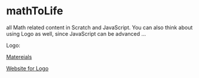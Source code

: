 # mathToLife
all Math related content in Scratch and JavaScript. You can also think about using Logo as well, since JavaScript can be advanced ...

Logo:

[Matereials](www.utdallas.edu/~jeyv/logo)

[Website for Logo](www.calormen.com/jslogo)

